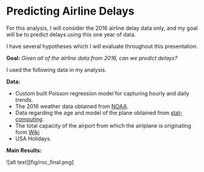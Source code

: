 # Predicting Airline Delays




For this analysis, I will consider the 2016 airline delay data only, and my goal will be to predict delays using this one year of data. 

I have several hypotheses which I will evaluate throughout this presentation.

**Goal:** *Given all of the airline data from 2016, can we predict delays?*

I used the following data in my analysis.

**Data:**

- Custom built Poisson regression model for capturing hourly and daily trends. 
- The 2016 weather data obtained from [NOAA](https://www.ncdc.noaa.gov/).
- Data regarding the age and model of the plane obtained from [stat-computing](http://stat-computing.org/dataexpo/2009/plane-data.csv).
- The total capacity of the airport from which the airlplane is originating form [Wiki](https://en.m.wikipedia.org/wikiList_of_the_busiest_airports_in_the_United_States.)
- USA Holidays.

**Main Results:**

![alt text][fig/roc_final.png]





 